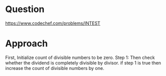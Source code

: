 # Question
https://www.codechef.com/problems/INTEST

# Approach
First, Initialize count of divisible numbers to be zero.
Step 1: Then check whether the dividend is completely divisible by divisor. 
         if step 1 is true then increase the count of divisible numbers by one. 